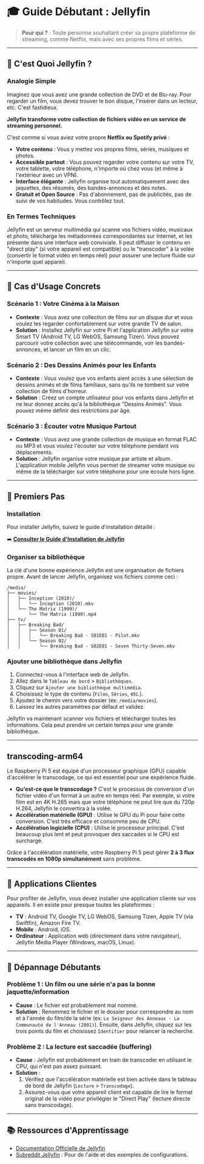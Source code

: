 # 🎓 Guide Débutant : Jellyfin

> **Pour qui ?** : Toute personne souhaitant créer sa propre plateforme de streaming, comme Netflix, mais avec ses propres films et séries.

---

## 📖 C'est Quoi Jellyfin ?

### Analogie Simple

Imaginez que vous avez une grande collection de DVD et de Blu-ray. Pour regarder un film, vous devez trouver le bon disque, l'insérer dans un lecteur, etc. C'est fastidieux.

**Jellyfin transforme votre collection de fichiers vidéo en un service de streaming personnel.**

C'est comme si vous aviez votre propre **Netflix ou Spotify privé** :

*   **Votre contenu** : Vous y mettez vos propres films, séries, musiques et photos.
*   **Accessible partout** : Vous pouvez regarder votre contenu sur votre TV, votre tablette, votre téléphone, n'importe où chez vous (et même à l'extérieur avec un VPN).
*   **Interface élégante** : Jellyfin organise tout automatiquement avec des jaquettes, des résumés, des bandes-annonces et des notes.
*   **Gratuit et Open Source** : Pas d'abonnement, pas de publicités, pas de suivi de vos habitudes. Vous contrôlez tout.

### En Termes Techniques

Jellyfin est un serveur multimédia qui scanne vos fichiers vidéo, musicaux et photo, télécharge les métadonnées correspondantes sur Internet, et les présente dans une interface web conviviale. Il peut diffuser le contenu en "direct play" (si votre appareil est compatible) ou le "transcoder" à la volée (convertir le format vidéo en temps réel) pour assurer une lecture fluide sur n'importe quel appareil.

---

## 🎯 Cas d'Usage Concrets

### Scénario 1 : Votre Cinéma à la Maison
*   **Contexte** : Vous avez une collection de films sur un disque dur et vous voulez les regarder confortablement sur votre grande TV de salon.
*   **Solution** : Installez Jellyfin sur votre Pi et l'application Jellyfin sur votre Smart TV (Android TV, LG WebOS, Samsung Tizen). Vous pouvez parcourir votre collection avec une télécommande, voir les bandes-annonces, et lancer un film en un clic.

### Scénario 2 : Des Dessins Animés pour les Enfants
*   **Contexte** : Vous voulez que vos enfants aient accès à une sélection de dessins animés et de films familiaux, sans qu'ils ne tombent sur votre collection de films d'horreur.
*   **Solution** : Créez un compte utilisateur pour vos enfants dans Jellyfin et ne leur donnez accès qu'à la bibliothèque "Dessins Animés". Vous pouvez même définir des restrictions par âge.

### Scénario 3 : Écouter votre Musique Partout
*   **Contexte** : Vous avez une grande collection de musique en format FLAC ou MP3 et vous voulez l'écouter sur votre téléphone pendant vos déplacements.
*   **Solution** : Jellyfin organise votre musique par artiste et album. L'application mobile Jellyfin vous permet de streamer votre musique ou même de la télécharger sur votre téléphone pour une écoute hors ligne.

---

## 🚀 Premiers Pas

### Installation

Pour installer Jellyfin, suivez le guide d'installation détaillé :

➡️ **[Consulter le Guide d'Installation de Jellyfin](jellyfin-setup.md)**

### Organiser sa bibliothèque

La clé d'une bonne expérience Jellyfin est une organisation de fichiers propre. Avant de lancer Jellyfin, organisez vos fichiers comme ceci :

```
/media/
├── movies/
│   ├── Inception (2010)/
│   │   └── Inception (2010).mkv
│   └── The Matrix (1999)/
│       └── The Matrix (1999).mp4
├── tv/
│   ├── Breaking Bad/
│   │   ├── Season 01/
│   │   │   └── Breaking Bad - S01E01 - Pilot.mkv
│   │   └── Season 02/
│   │       └── Breaking Bad - S02E01 - Seven Thirty-Seven.mkv
```

### Ajouter une bibliothèque dans Jellyfin

1.  Connectez-vous à l'interface web de Jellyfin.
2.  Allez dans le `Tableau de bord` > `Bibliothèques`.
3.  Cliquez sur `Ajouter une bibliothèque multimédia`.
4.  Choisissez le type de contenu (`Films`, `Séries`, etc.).
5.  Ajoutez le chemin vers votre dossier (ex: `/media/movies`).
6.  Laissez les autres paramètres par défaut et validez.

Jellyfin va maintenant scanner vos fichiers et télécharger toutes les informations. Cela peut prendre un certain temps pour une grande bibliothèque.

---

##  transcoding-arm64

Le Raspberry Pi 5 est équipé d'un processeur graphique (GPU) capable d'accélérer le transcodage, ce qui est essentiel pour une expérience fluide.

*   **Qu'est-ce que le transcodage ?** C'est le processus de conversion d'un fichier vidéo d'un format à un autre en temps réel. Par exemple, si votre film est en 4K H.265 mais que votre téléphone ne peut lire que du 720p H.264, Jellyfin le convertira à la volée.
*   **Accélération matérielle (GPU)** : Utilise le GPU du Pi pour faire cette conversion. C'est très efficace et consomme peu de CPU.
*   **Accélération logicielle (CPU)** : Utilise le processeur principal. C'est beaucoup plus lent et peut provoquer des saccades si le CPU est surchargé.

Grâce à l'accélération matérielle, votre Raspberry Pi 5 peut gérer **2 à 3 flux transcodés en 1080p simultanément** sans problème.

---

## 📱 Applications Clientes

Pour profiter de Jellyfin, vous devez installer une application cliente sur vos appareils. Il en existe pour presque toutes les plateformes :

*   **TV** : Android TV, Google TV, LG WebOS, Samsung Tizen, Apple TV (via Swiftfin), Amazon Fire TV.
*   **Mobile** : Android, iOS.
*   **Ordinateur** : Application web (directement dans votre navigateur), Jellyfin Media Player (Windows, macOS, Linux).

---

## 🐛 Dépannage Débutants

### Problème 1 : Un film ou une série n'a pas la bonne jaquette/information
*   **Cause** : Le fichier est probablement mal nommé.
*   **Solution** : Renommez le fichier et le dossier pour correspondre au nom et à l'année du film/de la série (ex: `Le Seigneur des Anneaux - La Communauté de l'Anneau (2001)`). Ensuite, dans Jellyfin, cliquez sur les trois points du film et choisissez `Identifier` pour relancer la recherche.

### Problème 2 : La lecture est saccadée (buffering)
*   **Cause** : Jellyfin est probablement en train de transcoder en utilisant le CPU, qui n'est pas assez puissant.
*   **Solution** : 
    1.  Vérifiez que l'accélération matérielle est bien activée dans le tableau de bord de Jellyfin (`Lecture` > `Transcodage`).
    2.  Assurez-vous que votre appareil client est capable de lire le format original de la vidéo pour privilégier le "Direct Play" (lecture directe sans transcodage).

---

## 📚 Ressources d'Apprentissage

*   [Documentation Officielle de Jellyfin](https://jellyfin.org/docs/)
*   [Subreddit Jellyfin](https://www.reddit.com/r/jellyfin/) : Pour de l'aide et des exemples de configurations.
